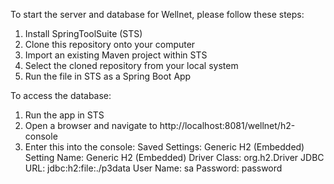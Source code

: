 To start the server and database for Wellnet, please follow these steps:

1. Install SpringToolSuite (STS)
2. Clone this repository onto your computer
3. Import an existing Maven project within STS
4. Select the cloned repository from your local system
5. Run the file in STS as a Spring Boot App

To access the database:
1. Run the app in STS
2. Open a browser and navigate to http://localhost:8081/wellnet/h2-console
3. Enter this into the console: 
     Saved Settings: Generic H2 (Embedded)
     Setting Name: Generic H2 (Embedded)
     Driver Class: org.h2.Driver
     JDBC URL: jdbc:h2:file:./p3data
     User Name: sa
     Password: password
